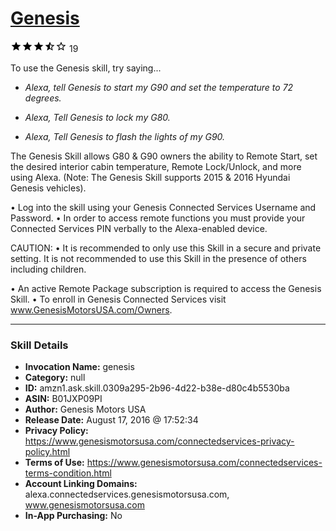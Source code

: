 # [Genesis](http://alexa.amazon.com/#skills/amzn1.ask.skill.0309a295-2b96-4d22-b38e-d80c4b5530ba)
![3.9 stars](../../images/ic_star_black_18dp_1x.png)![3.9 stars](../../images/ic_star_black_18dp_1x.png)![3.9 stars](../../images/ic_star_black_18dp_1x.png)![3.9 stars](../../images/ic_star_half_black_18dp_1x.png)![3.9 stars](../../images/ic_star_border_black_18dp_1x.png) 19

To use the Genesis skill, try saying...

* *Alexa, tell Genesis to start my G90 and set the temperature to 72 degrees.*

* *Alexa, Tell Genesis to lock my G80.*

* *Alexa, Tell Genesis to flash the lights of my G90.*

The Genesis Skill allows G80 & G90 owners the ability to Remote Start, set the desired interior cabin temperature, Remote Lock/Unlock, and more using Alexa. (Note: The Genesis Skill supports 2015 & 2016 Hyundai Genesis vehicles).

• Log into the skill using your Genesis Connected Services Username and Password. 
• In order to access remote functions you must provide your Connected Services PIN verbally to the Alexa-enabled device. 

CAUTION: 
• It is recommended to only use this Skill in a secure and private setting. It is not recommended to use this Skill in the presence of others including children. 

• An active Remote Package subscription is required to access the Genesis Skill. 
• To enroll in Genesis Connected Services visit www.GenesisMotorsUSA.com/Owners.

***

### Skill Details

* **Invocation Name:** genesis
* **Category:** null
* **ID:** amzn1.ask.skill.0309a295-2b96-4d22-b38e-d80c4b5530ba
* **ASIN:** B01JXP09PI
* **Author:** Genesis Motors USA
* **Release Date:** August 17, 2016 @ 17:52:34
* **Privacy Policy:** https://www.genesismotorsusa.com/connectedservices-privacy-policy.html
* **Terms of Use:** https://www.genesismotorsusa.com/connectedservices-terms-condition.html
* **Account Linking Domains:** alexa.connectedservices.genesismotorsusa.com, www.genesismotorsusa.com
* **In-App Purchasing:** No
